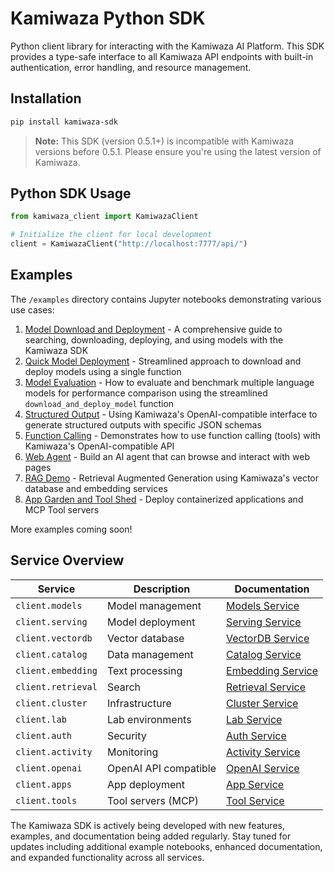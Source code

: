 # Kamiwaza Python SDK

Python client library for interacting with the Kamiwaza AI Platform. This SDK provides a type-safe interface to all Kamiwaza API endpoints with built-in authentication, error handling, and resource management.

## Installation

```bash
pip install kamiwaza-sdk
```

> **Note:** This SDK (version 0.5.1+) is incompatible with Kamiwaza versions before 0.5.1. Please ensure you're using the latest version of Kamiwaza.

## Python SDK Usage

```python
from kamiwaza_client import KamiwazaClient

# Initialize the client for local development
client = KamiwazaClient("http://localhost:7777/api/")
```

## Examples

The `/examples` directory contains Jupyter notebooks demonstrating various use cases:

1. [Model Download and Deployment](examples/01_download_and_deploy.ipynb) - A comprehensive guide to searching, downloading, deploying, and using models with the Kamiwaza SDK
2. [Quick Model Deployment](examples/02_download_and_deploy_quick.ipynb) - Streamlined approach to download and deploy models using a single function
3. [Model Evaluation](examples/03_eval_multiple_models.ipynb) - How to evaluate and benchmark multiple language models for performance comparison using the streamlined `download_and_deploy_model` function
4. [Structured Output](examples/04_structured_output.ipynb) - Using Kamiwaza's OpenAI-compatible interface to generate structured outputs with specific JSON schemas
5. [Function Calling](examples/05_tools.ipynb) - Demonstrates how to use function calling (tools) with Kamiwaza's OpenAI-compatible API
6. [Web Agent](examples/06_web-agent.ipynb) - Build an AI agent that can browse and interact with web pages
7. [RAG Demo](examples/07_kamiwaza_rag_demo.ipynb) - Retrieval Augmented Generation using Kamiwaza's vector database and embedding services
8. [App Garden and Tool Shed](examples/08_app_garden_and_tools.ipynb) - Deploy containerized applications and MCP Tool servers

More examples coming soon!

## Service Overview

| Service | Description | Documentation |
|---------|-------------|---------------|
| `client.models` | Model management | [Models Service](docs/services/models/README.md) |
| `client.serving` | Model deployment | [Serving Service](docs/services/serving/README.md) |
| `client.vectordb` | Vector database | [VectorDB Service](docs/services/vectordb/README.md) |
| `client.catalog` | Data management | [Catalog Service](docs/services/catalog/README.md) |
| `client.embedding` | Text processing | [Embedding Service](docs/services/embedding/README.md) |
| `client.retrieval` | Search | [Retrieval Service](docs/services/retrieval/README.md) |
| `client.cluster` | Infrastructure | [Cluster Service](docs/services/cluster/README.md) |
| `client.lab` | Lab environments | [Lab Service](docs/services/lab/README.md) |
| `client.auth` | Security | [Auth Service](docs/services/auth/README.md) |
| `client.activity` | Monitoring | [Activity Service](docs/services/activity/README.md) |
| `client.openai` | OpenAI API compatible| [OpenAI Service](docs/services/openai/README.md) |
| `client.apps` | App deployment | [App Service](docs/services/apps/README.md) |
| `client.tools` | Tool servers (MCP) | [Tool Service](docs/services/tools/README.md) |


The Kamiwaza SDK is actively being developed with new features, examples, and documentation being added regularly. Stay tuned for updates including additional example notebooks, enhanced documentation, and expanded functionality across all services.
